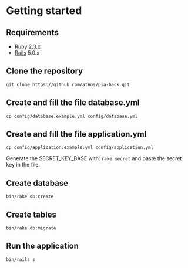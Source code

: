 Getting started
===============

Requirements
------------

- [Ruby](http://www.ruby-lang.org) 2.3.x
- [Rails](http://rubyonrails.org) 5.0.x

Clone the repository
--------------------

`git clone https://github.com/atnos/pia-back.git`

Create and fill the file database.yml
-------------------------------------

`cp config/database.example.yml config/database.yml`

Create and fill the file application.yml
-------------------------------------

`cp config/application.example.yml config/application.yml`

Generate the SECRET_KEY_BASE with: `rake secret` and paste the secret key in the file.

Create database
---------------

`bin/rake db:create`

Create tables
-------------

`bin/rake db:migrate`

Run the application
-------------------

`bin/rails s`
